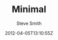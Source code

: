 ---
title: "Minimal"
github: https://github.com/orderedlist/minimal
demo: http://orderedlist.com/minimal/
author: Steve Smith

ssg:
  - Jekyll
cms:
  - No Cms
date: 2012-04-05T13:10:55Z
github_branch: master
description: "A Theme for GitHub Pages"
---